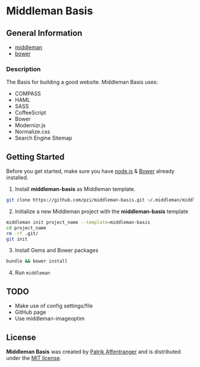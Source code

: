 # Middleman Basis

## General Information

 * [middleman][middleman-url]
 * [bower][bower-url]

### Description

The Basis for building a good website. Middleman Basis uses:

* COMPASS
* HAML
* SASS
* CoffeeScript
* Bower
* Modernizr.js
* Normalize.css
* Search Engine Sitemap

## Getting Started

Before you get started, make sure you have [node.js][nodejs-url] & [Bower][bower-url] already installed.

1. Install **middleman-basis** as Middleman template.

```bash
git clone https://github.com/pzi/middleman-basis.git ~/.middleman/middleman-basis
```

2.  Initialize a new Middleman project with the **middleman-basis** template

```bash
middleman init project_name --template=middleman-basis
cd project_name
rm -rf .git/
git init
```

3. Install Gems and Bower packages

```bash
bundle && bower install
```

4. Run `middleman`

## TODO

* Make use of config settings/file
* GitHub page
* Use middleman-imageoptim

## License

**Middleman Basis** was created by [Patrik Affentranger][pzi-url] and is distributed under the [MIT license](LICENSE).


[bower-url]: http://bower.io/
[nodejs-url]: http://nodejs.org/
[middleman-url]: http://middlemanapp.com/
[pzi-url]: http://patrikaffentranger.me
